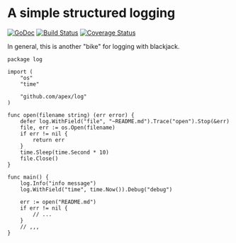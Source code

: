 # A simple structured logging

[![GoDoc](https://godoc.org/github.com/mdigger/log?status.svg)](https://godoc.org/github.com/mdigger/log)
[![Build Status](https://travis-ci.org/mdigger/log.svg)](https://travis-ci.org/mdigger/log)
[![Coverage Status](https://coveralls.io/repos/github/mdigger/log/badge.svg?branch=master)](https://coveralls.io/github/mdigger/log?branch=master)

In general, this is another "bike" for logging with blackjack.

	package log

	import (
		"os"
		"time"

		"github.com/apex/log"
	)

	func open(filename string) (err error) {
		defer log.WithField("file", "~README.md").Trace("open").Stop(&err)
		file, err := os.Open(filename)
		if err != nil {
			return err
		}
		time.Sleep(time.Second * 10)
		file.Close()
	}

	func main() {
		log.Info("info message")
		log.WithField("time", time.Now()).Debug("debug")

		err := open("README.md")
		if err != nil {
			// ...
		}
		// ,,,
	}
